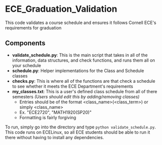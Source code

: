 # ECE_Graduation_Validation
This code validates a course schedule and ensures it follows Cornell ECE's requirements for graduation

## Components

* **validate_schedule.py**: This is the main script that takes in all of the information, data structures, and check functions, and runs them all on your schedule
* **schedule.py**: Helper implementations for the Class and Schedule classes
* **checks.py**: This is where all of the functions are that check a schedule to see whether it meets the ECE Department's requirements
* **my_classes.txt**: This is a user's defined class schedule from all of there semesters _(Users should edit this by adding/removing classes)_
  * Entries should be of the format <class_name>(<class_term>) or simply <class_name>
  * Ex. "ECE2720", "MATH1920(SP20)"
  * Formatting is fairly forgiving

To run, simply go into the directory and type `python validate_schedule.py`. This code runs on ECELinux, so all ECE students should be able to run it there without having to install any dependencies.
